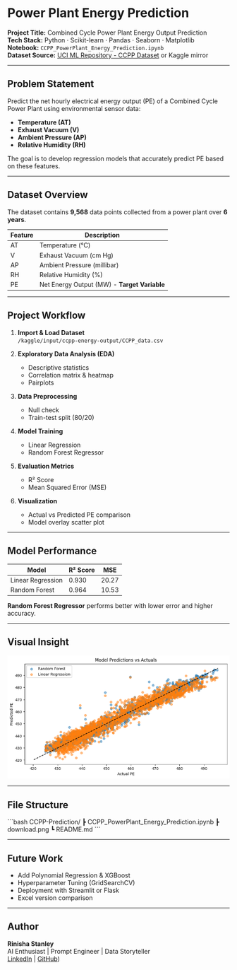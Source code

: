 
# Power Plant Energy Prediction

**Project Title:** Combined Cycle Power Plant Energy Output Prediction  
**Tech Stack:** Python · Scikit-learn · Pandas · Seaborn · Matplotlib  
**Notebook:** `CCPP_PowerPlant_Energy_Prediction.ipynb`  
**Dataset Source:** [UCI ML Repository - CCPP Dataset](https://archive.ics.uci.edu/ml/datasets/combined+cycle+power+plant) or Kaggle mirror

---

## Problem Statement

Predict the net hourly electrical energy output (PE) of a Combined Cycle Power Plant using environmental sensor data:  
- **Temperature (AT)**  
- **Exhaust Vacuum (V)**  
- **Ambient Pressure (AP)**  
- **Relative Humidity (RH)**  

The goal is to develop regression models that accurately predict PE based on these features.

---

## Dataset Overview

The dataset contains **9,568** data points collected from a power plant over **6 years**.

| Feature | Description |
|---------|-------------|
| AT      | Temperature (°C) |
| V       | Exhaust Vacuum (cm Hg) |
| AP      | Ambient Pressure (millibar) |
| RH      | Relative Humidity (%) |
| PE      | Net Energy Output (MW) - **Target Variable** |

---

## Project Workflow

1. **Import & Load Dataset**  
   `/kaggle/input/ccpp-energy-output/CCPP_data.csv`

2. **Exploratory Data Analysis (EDA)**  
   - Descriptive statistics  
   - Correlation matrix & heatmap  
   - Pairplots

3. **Data Preprocessing**  
   - Null check  
   - Train-test split (80/20)

4. **Model Training**  
   - Linear Regression  
   - Random Forest Regressor  

5. **Evaluation Metrics**  
   - R² Score  
   - Mean Squared Error (MSE)  

6. **Visualization**  
   - Actual vs Predicted PE comparison  
   - Model overlay scatter plot

---

## Model Performance

| Model              | R² Score | MSE     |
|--------------------|----------|---------|
| Linear Regression  | 0.930    | 20.27   |
| Random Forest      | 0.964    | 10.53   |

**Random Forest Regressor** performs better with lower error and higher accuracy.

---

## Visual Insight

![[Model Predictions vs Actuals](./download.png)](https://github.com/Rinisha11/ccpp_ml_project/blob/main/Model%20Predictions%20Vs%20Actuals.png)

---

## File Structure

\`\`\`bash
CCPP-Prediction/
 ┣ CCPP_PowerPlant_Energy_Prediction.ipynb
 ┣ download.png
 ┗ README.md
\`\`\`

---

## Future Work

- Add Polynomial Regression & XGBoost  
- Hyperparameter Tuning (GridSearchCV)  
- Deployment with Streamlit or Flask  
- Excel version comparison

---

## Author

**Rinisha Stanley**  
AI Enthusiast | Prompt Engineer | Data Storyteller  
[LinkedIn](https://www.linkedin.com/in/rinishastanley) | [GitHub](https://github.com/Rinisha11))
